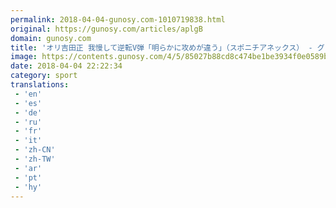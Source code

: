 ```yaml
---
permalink: 2018-04-04-gunosy.com-1010719838.html
original: https://gunosy.com/articles/aplgB
domain: gunosy.com
title: 'オリ吉田正 我慢して逆転V弾「明らかに攻めが違う」（スポニチアネックス） - グノシー'
image: https://contents.gunosy.com/4/5/85027b88cd8c474be1be3934f0e0589b_content.jpg
date: 2018-04-04 22:22:34
category: sport
translations: 
 - 'en'
 - 'es'
 - 'de'
 - 'ru'
 - 'fr'
 - 'it'
 - 'zh-CN'
 - 'zh-TW'
 - 'ar'
 - 'pt'
 - 'hy'
---
```


